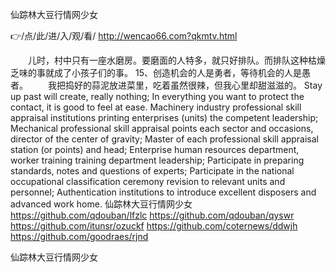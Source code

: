 
仙踪林大豆行情网少女




👉/点/此/进/入/观/看/ http://wencao66.com?qkmtv.html




　　儿时，村中只有一座水磨房。要磨面的人特多，就只好排队。而排队这种枯燥乏味的事就成了小孩子们的事。
	15、创造机会的人是勇者，等待机会的人是愚者。
　　我把捣好的蒜泥放进菜里，吃着虽然很辣，但我心里却甜滋滋的。
Stay up past will create, really nothing;
In everything you want to protect the contact, it is good to feel at ease.
Machinery industry professional skill appraisal institutions printing enterprises (units) the competent leadership;
Mechanical professional skill appraisal points each sector and occasions, director of the center of gravity;
Master of each professional skill appraisal station (or points) and head;
Enterprise human resources department, worker training training department leadership;
Participate in preparing standards, notes and questions of experts;
Participate in the national occupational classification ceremony revision to relevant units and personnel;
Authentication institutions to introduce excellent disposers and advanced work home.
仙踪林大豆行情网少女 https://github.com/qdouban/lfzlc
https://github.com/qdouban/qyswr
https://github.com/itunsr/ozuckf
https://github.com/coternews/ddwjh
https://github.com/goodraes/rjnd





仙踪林大豆行情网少女
